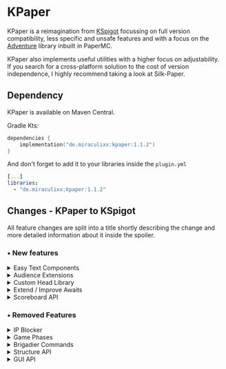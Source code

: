 # KPaper

KPaper is a reimagination from [KSpigot](https://github.com/jakobkmar/KSpigot) focussing on full version compatibility, 
less specific and unsafe features and with a focus on the [Adventure](https://docs.advntr.dev/getting-started.html) library inbuilt in PaperMC.

KPaper also implements useful utilities with a higher focus on adjustability.
If you search for a cross-platform solution to 
the cost of version independence, I highly recommend taking a look at Silk-Paper.

## Dependency

KPaper is available on Maven Central.

Gradle Kts:

```kt
dependencies {
    implementation("de.miraculixx:kpaper:1.1.2")
}
```
And don't forget to add it to your libraries inside the ``plugin.yml``
````yml
[...]
libraries:
  - "de.miraculixx:kpaper:1.1.2"
````

## Changes - KPaper to KSpigot 
All feature changes are split into a title shortly describing the change and more detailed information about it inside the spoiler.
### • New features 
<details>
  <summary>Easy Text Components</summary>
Adventure's text component system is very close to Minecraft's original message system covering all features to the cost of 
becoming very messy quickly. 

KPaper now features a bunch of extension functions and entry functions to work with text components without writing a lot more code.

Example: "Click here to open the url" where 'here' should open a link and is highlighted by color and underlined.
```kotlin
//Without KPaper
Component.text("Click ")
    .color(NamedTextColor.GRAY)
    .append(
        Component.text("here")
            .color(NamedTextColor.BLUE)
            .decoration(TextDecoration.UNDERLINED, TextDecoration.State.TRUE)
            .clickEvent(ClickEvent.openUrl("https://modrinth.com"))
    )
    .append(
        Component.text(" to open the url!")
            .color(NamedTextColor.GRAY)
    )

//With KPaper
cmp("Click ") + 
        cmp("here", KColors.BLUE, underlined = true).addUrl("https://modrinth.com") + 
        cmp(" to open the url!")
```
As you can see in this example, we save a lot of bloat by adding all values directly to the component function. 
Additionally, the color GRAY is set as the default color to prevent entering it every time again. 
Defaults can be changed at any time with the KPaperConfiguration object
</details>
<details>
    <summary>Audience Extensions</summary>
Audiences (by Adventure) represent every entity and CommandSender (like console). 
An Audience object can contain multiple entities or CommandSender to simply bulk actions.
With KPaper you can simply add multiple audiences together by using the + operator.
In addition KPaper adds some utilities like easy titles packet with kotlin durations and more.
</details>
<details>
    <summary>Custom Head Library</summary>
When working with GUIs/Inventories you often use some kind of heads to display certain actions or just for a better look.
Instead of looking them up everytime, KPaper now implements a bunch of frequently used heads with a fancy preview. 
If you have some general heads, simply create a new PR!

![Head Preview](https://i.imgur.com/yO2qt2y.png)
</details>
<details>
    <summary>Extend / Improve Awaits</summary>
Awaiting any type of input for a player with your own callbacks.

- Chat Message - Return the next chat message, now with onTimeout and opt in formatting options
- Book Input - Return the next chat input, now with onTimeout
</details>
<details>
    <summary>Scoreboard API</summary>
Create and update player specific scoreboards easily without the trouble to manage all scoreboards!

You can add new lines, edit existing lines, remove lines out of order, hide/show the scoreboard and remove it completely.
</details>

### • Removed Features
<details>
    <summary>IP Blocker</summary>
Alls of the provided services are paid closed source companies. 
There are free limited versions provided with a request limit or something else, but I don't think this fits into KPaper at all.
Additionally, the feature to detect VPNs, proxies or similar should be implemented by an exact plugin targeting this.
</details>
<details>
    <summary>Game Phases</summary>
With the game phase api you could add simple mini-game states. 
Again, this feels like too specific to be in KPaper and too pure for actual mini-game servers.
</details>
<details>
    <summary>Brigadier Commands</summary>
Proably the most used feature that will be cut out of KPaper.
The simple reason for this is the version independence. 
The current implementation does not allow the use in multiple versions and can break even in a single minor Minecraft update.

Nonetheless, I highly recommend staying at brigadier with a library specialized to support it in all versions.
The library [CommandAPI](https://commandapi.jorel.dev/8.8.0/kotlindsl.html) by Jorel follows a similar syntax and supports kotlin too.
To learn more about it, visit their [documentation](https://commandapi.jorel.dev/8.8.0/kotlinintro.html)
</details>
<details>
    <summary>Structure API</summary>
In favor of the WorldEdit or FAWE API. Using structures in general is a rare case and does not fit into KPaper
</details>
<details>
    <summary>GUI API</summary>
In favor of per GUI logic instead of per item logic. Maybe i add a new one soon that handles GUIs by instance.
</details>

